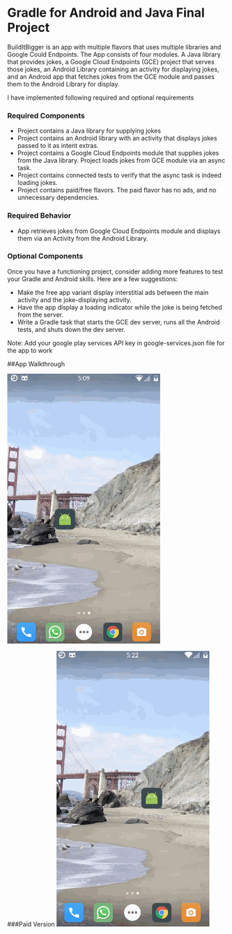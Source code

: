 # Gradle for Android and Java Final Project

BuildItBigger is an app with multiple flavors that uses
multiple libraries and Google Could Endpoints. The App consists
of four modules. A Java library that provides jokes, a Google Cloud Endpoints
(GCE) project that serves those jokes, an Android Library containing an
activity for displaying jokes, and an Android app that fetches jokes from the
GCE module and passes them to the Android Library for display.

I have implemented following required and optional requirements
### Required Components

* Project contains a Java library for supplying jokes
* Project contains an Android library with an activity that displays jokes passed to it as intent extras.
* Project contains a Google Cloud Endpoints module that supplies jokes from the Java library. Project loads jokes from GCE module via an async task.
* Project contains connected tests to verify that the async task is indeed loading jokes.
* Project contains paid/free flavors. The paid flavor has no ads, and no unnecessary dependencies.

### Required Behavior

* App retrieves jokes from Google Cloud Endpoints module and displays them via an Activity from the Android Library.

### Optional Components

Once you have a functioning project, consider adding more features to test your Gradle and Android skills. Here are a few suggestions:

* Make the free app variant display interstitial ads between the main activity and the joke-displaying activity.
* Have the app display a loading indicator while the joke is being fetched from the server.
* Write a Gradle task that starts the GCE dev server, runs all the Android tests, and shuts down the dev server.

Note: Add your google play services API key in google-services.json file for the app to work

##App Walkthrough   
   
 <img src='https://github.com/YSulekha/BuildItBigger/blob/master/BuildItBigger-vfree.gif' title='App Walkthrough' width='' alt='App Walkthrough' />

 ###Paid Version
 <img src='https://github.com/YSulekha/BuildItBigger/blob/master/BuildItBigger-vpaid.gif' title='App Walkthrough' width='' alt='App Walkthrough' />

